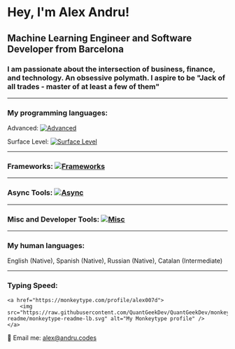 # Hey, I'm Alex Andru!

## Machine Learning Engineer and Software Developer from Barcelona

### I am passionate about the intersection of business, finance, and technology. An obsessive polymath. I aspire to be "Jack of all trades - master of at least a few of them"

---

### My programming languages:

Advanced: [![Advanced](https://skillicons.dev/icons?i=python,ts,html,css,js)](https://skillicons.dev)

Surface Level: [![Surface Level](https://skillicons.dev/icons?i=c,php,mysql,dart,cs,lua)](https://skillicons.dev)

---

### Frameworks: [![Frameworks](https://skillicons.dev/icons?i=pytorch,tensorflow,vite,vitest,jest,react,tailwind,nextjs,deno,bootstrap,flutter,unity,opencv,wordpress)](https://skillicons.dev)

---

### Async Tools: [![Async](https://skillicons.dev/icons?i=figma,xd,git,githubactions,github)](https://skillicons.dev)

---

### Misc and Developer Tools: [![Misc](https://skillicons.dev/icons?i=redux,docker,aws,gcp,regex,linux,sass,styledcomponents,prisma,netlify,vercel,nodejs,nginx,mongodb,visualstudio,vscode,raspberrypi,postman,postgres,androidstudio)](https://skillicons.dev)

---

### My human languages:

English (Native), Spanish (Native), Russian (Native), Catalan (Intermediate)

---

### Typing Speed:

    <a href="https://monkeytype.com/profile/alex007d">
        <img src="https://raw.githubusercontent.com/QuantGeekDev/QuantGeekDev/monkeytype-readme/monkeytype-readme-lb.svg" alt="My Monkeytype profile" />
    </a>

📨 Email me: alex@andru.codes
